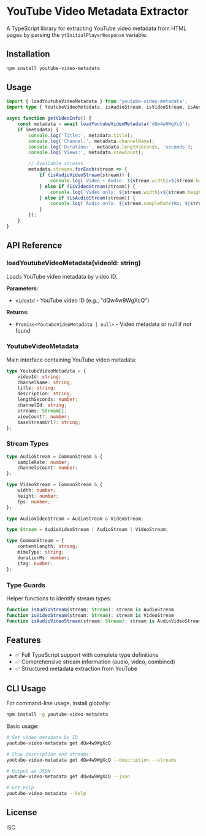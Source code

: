 # YouTube Video Metadata Extractor

A TypeScript library for extracting YouTube video metadata from HTML pages by parsing the `ytInitialPlayerResponse` variable.

## Installation

```bash
npm install youtube-video-metadata
```

## Usage

```typescript
import { loadYoutubeVideoMetadata } from 'youtube-video-metadata';
import type { YoutubeVideoMetadata, isAudioStream, isVideoStream, isAudioVideoStream } from 'youtube-video-metadata';

async function getVideoInfo() {
    const metadata = await loadYoutubeVideoMetadata('dQw4w9WgXcQ');
    if (metadata) {
        console.log('Title:', metadata.title);
        console.log('Channel:', metadata.channelName);
        console.log('Duration:', metadata.lengthSeconds, 'seconds');
        console.log('Views:', metadata.viewCount);

        // Available streams
        metadata.streams.forEach(stream => {
            if (isAudioVideoStream(stream)) {
                console.log(`Video + Audio: ${stream.width}x${stream.height} @ ${stream.fps}fps, ${stream.sampleRate}Hz`);
            } else if (isVideoStream(stream)) {
                console.log(`Video only: ${stream.width}x${stream.height} @ ${stream.fps}fps`);
            } else if (isAudioStream(stream)) {
                console.log(`Audio only: ${stream.sampleRate}Hz, ${stream.channelsCount} channels`);
            }
        });
    }
}
```

## API Reference

### loadYoutubeVideoMetadata(videoId: string)

Loads YouTube video metadata by video ID.

**Parameters:**
- `videoId` - YouTube video ID (e.g., "dQw4w9WgXcQ")

**Returns:**
- `Promise<YoutubeVideoMetadata | null>` - Video metadata or null if not found

### YoutubeVideoMetadata

Main interface containing YouTube video metadata:

```typescript
type YoutubeVideoMetadata = {
	videoId: string;
	channelName: string;
	title: string;
	description: string;
	lengthSeconds: number;
	channelId: string;
	streams: Stream[];
	viewCount?: number;
	baseStreamUrl?: string;
};
```

### Stream Types

```typescript
type AudioStream = CommonStream & {
	sampleRate: number;
	channelsCount: number;
};

type VideoStream = CommonStream & {
	width: number;
	height: number;
	fps: number;
};

type AudioVideoStream = AudioStream & VideoStream;

type Stream = AudioVideoStream | AudioStream | VideoStream;

type CommonStream = {
	contentLength: string;
	mimeType: string;
	durationMs: number;
	itag: number;
};
```

### Type Guards

Helper functions to identify stream types:

```typescript
function isAudioStream(stream: Stream): stream is AudioStream
function isVideoStream(stream: Stream): stream is VideoStream
function isAudioVideoStream(stream: Stream): stream is AudioVideoStream
```

## Features

- ✅ Full TypeScript support with complete type definitions
- ✅ Comprehensive stream information (audio, video, combined)
- ✅ Structured metadata extraction from YouTube


## CLI Usage

For command-line usage, install globally:

```bash
npm install -g youtube-video-metadata
```

Basic usage:

```bash
# Get video metadata by ID
youtube-video-metadata get dQw4w9WgXcQ

# Show description and streams
youtube-video-metadata get dQw4w9WgXcQ --description --streams

# Output as JSON
youtube-video-metadata get dQw4w9WgXcQ --json

# Get help
youtube-video-metadata --help
```

## License

ISC
